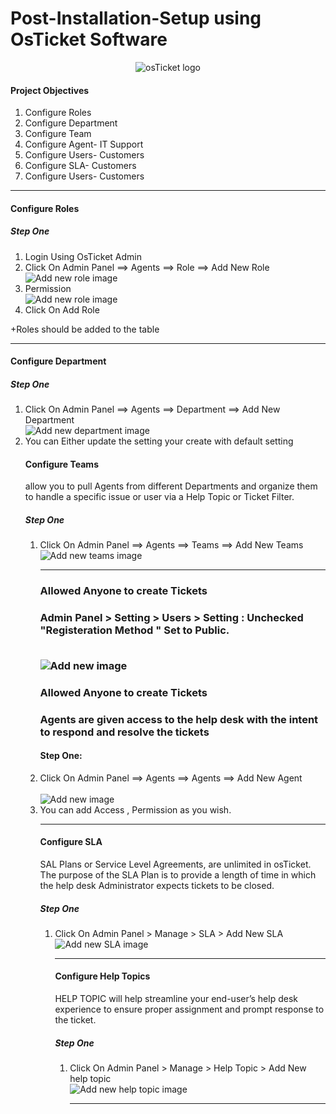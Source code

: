 # Post-Installation-Setup using OsTicket Software

<p align="center">
<img src="https://i.imgur.com/Clzj7Xs.png" alt="osTicket logo"/>
</p>

<h4>Project Objectives</h4>

<ol>
    <li>Configure Roles</li>
    <li>Configure Department</li>
    <li>Configure Team</li>
    <li>Configure Agent- IT Support </li>
    <li>Configure Users- Customers</li>
    <li>Configure SLA- Customers</li>
    <li>Configure Users- Customers</li>
</ol>
<hr>

<h4>Configure Roles</h4>

<h5>Step One</h5>

<ol>
    <li>Login Using OsTicket Admin</li>
    <li>Click On Admin Panel ==> Agents ==> Role ==> Add New Role</li>
    
   <img src="images/addnew_role.png" alt="Add new role image">

<br>
 <li>Permission</li>


 <img src="images/addnew_role_permission.png" alt="Add new role image">

   
 <li>Click On Add Role</li>

</ol>

+Roles should be added to the table

<hr>

<h4>Configure Department</h4>

<h5>Step One</h5>

<ol>
    <li>Click On Admin Panel ==> Agents ==> Department ==> Add New Department</li>
    
    
    
   <img src="images/Addnew_department.png" alt="Add new department image">

   <br>
    <li>You can Either update the setting your create with default setting</li


<hr>

<h4>Configure Teams</h4>
<p> allow you to pull Agents from different Departments and organize them to handle a specific issue or user via a Help Topic or Ticket Filter.</p>

<h5>Step One</h5>

<ol>
    <li>Click On Admin Panel ==> Agents ==> Teams ==> Add New Teams</li>
       <img src="images/addnew_teams.png" alt="Add new teams image">

<hr>

<h3>Allowed Anyone to create Tickets<h3>

Admin Panel > Setting > Users > Setting : Unchecked "Registeration Method " Set to Public. 

<br>
<img src="images/uncheck_registered method.png" alt="Add new  image">


<h3>Allowed Anyone to create Tickets<h3>

<p> Agents are given access to the help desk with the intent to respond and resolve the tickets</p>

<h4>Step One: </h4>
<li>Click On Admin Panel ==> Agents ==> Agents ==> Add New Agent</li>
 <br>

<img src="images/addnew_agent.png" alt="Add new  image">


<li>You can add Access , Permission as you wish.</li>

<hr>

<h4>Configure SLA</h4>
<p> SAL Plans or Service Level Agreements, are unlimited in osTicket. The purpose of the SLA Plan is to provide a length of time in which the help desk Administrator expects tickets to be closed.</p>

<h5>Step One</h5>

<ol>
    <li>Click On Admin Panel > Manage > SLA > Add New SLA</li>
       <img src="images/addnew_SLA.png" alt="Add new SLA image">

<hr>



<h4>Configure Help Topics</h4>
<p> HELP TOPIC  will help streamline your end-user’s help desk experience to ensure proper assignment and prompt response to the ticket.</p>

<h5>Step One</h5>

<ol>
    <li>Click On Admin Panel > Manage > Help Topic > Add New help topic</li>
       <img src="images/addnew_helptopic.png" alt="Add new help topic image">

<hr>